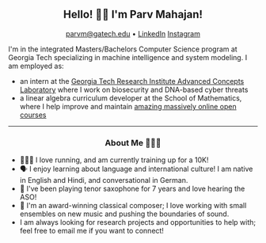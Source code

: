 <h2 align="center">Hello! 👋🏽 I'm Parv Mahajan!</h2>
<p align="center">
  <a href="mailto:parvm@gatech.edu">parvm@gatech.edu</a> •
  <a href="https://www.linkedin.com/in/jacob-aguirre9/">LinkedIn</a>
  <a href="https://www.instagram.com/vrap_it_up/">Instagram</a>
</p>

I'm in the integrated Masters/Bachelors Computer Science program at Georgia Tech specializing in machine intelligence and system modeling. I am employed as:
- an intern at the [Georgia Tech Research Institute Advanced Concepts Laboratory](https://gtri.gatech.edu/laboratories/advanced-concepts-laboratory) where I work on biosecurity and DNA-based cyber threats
- a linear algebra curriculum developer at the School of Mathematics, where I help improve and maintain [amazing massively online open courses](https://www.edx.org/school/gtx)

-------
<h3 align="center">About Me 👨🏽‍🔬</h3>

- 🏃🏽‍♂️ I love running, and am currently training up for a 10K!
- 🗣️ I enjoy learning about language and international culture! I am native in English and Hindi, and conversational in German.
- 🎷 I've been playing tenor saxophone for 7 years and love hearing the ASO!
- 🎼 I'm an award-winning classical composer; I love working with small ensembles on new music and pushing the boundaries of sound.
- I am always looking for research projects and opportunities to help with; feel free to email me if you want to connect!
